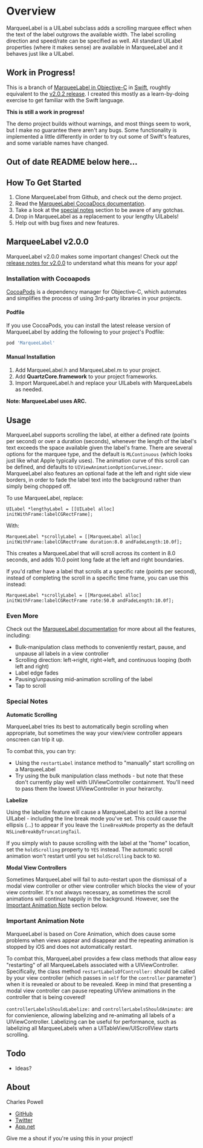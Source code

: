 Overview
============

MarqueeLabel is a UILabel subclass adds a scrolling marquee effect when the text of the label outgrows the available width. The label scrolling direction and speed/rate can be specified as well. All standard UILabel properties (where it makes sense) are available in MarqueeLabel and it behaves just like a UILabel.

## Work in Progress!

This is a branch of [MarqueeLabel in Objective-C](https://github.com/cbpowell/MarqueeLabel) in [Swift](https://developer.apple.com/library/prerelease/mac/documentation/Swift/Conceptual/Swift_Programming_Language/index.html), roughtly equivalent to the [v2.0.2 release](https://github.com/cbpowell/MarqueeLabel/releases/tag/2.0.2). I created this mostly as a learn-by-doing exercise to get familiar with the Swift language.

__This is still a work in progress!__

The demo project builds without warnings, and most things seem to work, but I make no guarantee there aren't any bugs. Some functionality is implemented a little differently in order to try out some of Swift's features, and some variable names have changed.





## Out of date README below here...

## How To Get Started

1. Clone MarqueeLabel from Github, and check out the demo project.
2. Read the [MarqueeLabel CocoaDocs documentation](http://cocoadocs.org/docsets/MarqueeLabel/).
3. Take a look at the [special notes](https://github.com/cbpowell/MarqueeLabel/blob/master/README.mdown#special-notes) section to be aware of any gotchas.
4. Drop in MarqueeLabel as a replacement to your lengthy UILabels!
5. Help out with bug fixes and new features.

## MarqueeLabel v2.0.0

MarqueeLabel v2.0.0 makes some important changes! Check out the [release notes for v2.0.0](https://github.com/cbpowell/MarqueeLabel/releases/tag/2.0.0) to understand what this means for your app!

### Installation with Cocoapods

[CocoaPods](http://cocoapods.org) is a dependency manager for Objective-C, which automates and simplifies the process of using 3rd-party libraries in your projects.

#### Podfile

If you use CocoaPods, you can install the latest release version of MarqueeLabel by adding the following to your project's Podfile:
```ruby
pod 'MarqueeLabel'
```

#### Manual Installation

1. Add MarqueeLabel.h and MarqueeLabel.m to your project.
2. Add **QuartzCore.framework** to your project frameworks.
3. Import MarqueeLabel.h and replace your UILabels with MarqueeLabels as needed.

**Note: MarqueeLabel uses ARC.**

## Usage

MarqueeLabel supports scrolling the label, at either a defined rate (points per second) or over a duration (seconds), whenever the length of the label's text exceeds the space available given the label's frame. There are several options for the marquee type, and the default is `MLContinuous` (which looks just like what Apple typically uses). The animation curve of this scroll can be defined, and defaults to `UIViewAnimationOptionCurveLinear`. MarqueeLabel also features an optional fade at the left and right side view borders, in order to fade the label text into the background rather than simply being chopped off.

To use MarqueeLabel, replace:

	UILabel *lengthyLabel = [[UILabel alloc] initWithFrame:labelCGRectFrame];
		
With:

	MarqueeLabel *scrollyLabel = [[MarqueeLabel alloc] initWithFrame:labelCGRectFrame duration:8.0 andFadeLength:10.0f];

This creates a MarqueeLabel that will scroll across its content in 8.0 seconds, and adds 10.0 point long fade at the left and right boundaries.

If you'd rather have a label that scrolls at a specific rate (points per second), instead of completing the scroll in a specific time frame, you can use this instead:

	MarqueeLabel *scrollyLabel = [[MarqueeLabel alloc] initWithFrame:labelCGRectFrame rate:50.0 andFadeLength:10.0f];

### Even More

Check out the [MarqueeLabel documentation](http://cocoadocs.org/docsets/MarqueeLabel/) for more about all the features, including:
- Bulk-manipulation class methods to conveniently restart, pause, and unpause all labels in a view controller
- Scrolling direction: left->right, right->left, and continuous looping (both left and right)
- Label edge fades
- Pausing/unpausing mid-animation scrolling of the label
- Tap to scroll

### Special Notes<a id="specialnotes"></a>

**Automatic Scrolling**

MarqueeLabel tries its best to automatically begin scrolling when appropriate, but sometimes the way your view/view controller appears onscreen can trip it up.

To combat this, you can try:
- Using the `restartLabel` instance method to "manually" start scrolling on a MarqueeLabel
- Try using the bulk manipulation class methods - but note that these don't currently play well with UIViewController containment. You'll need to pass them the lowest UIViewController in your heirarchy.

**Labelize**

Using the labelize feature will cause a MarqueeLabel to act like a normal UILabel - including the line break mode you've set. This could cause the ellipsis (...) to appear if you leave the `lineBreakMode` property as the default `NSLineBreakByTruncatingTail`.

If you simply wish to pause scrolling with the label at the "home" location, set the `holdScrolling` property to `YES` instead. The automatic scroll animation won't restart until you set `holdScrolling` back to `NO`.

**Modal View Controllers**

Sometimes MarqueeLabel will fail to auto-restart upon the dismissal of a modal view controller or other view controller which blocks the view of your view controller. It's not always necessary, as sometimes the scroll animations will continue happily in the background. However, see the [Important Animation Note](#important-animation-note) section below.

### Important Animation Note<a id="importantanimationnote"></a>
MarqueeLabel is based on Core Animation, which does cause some problems when views appear and disappear and the repeating animation is stopped by iOS and does not automatically restart.

To combat this, MarqueeLabel provides a few class methods that allow easy "restarting" of all MarqueeLabels associated with a UIViewController. Specifically, the class method `restartLabelsOfController:` should be called by your view controller (which passes in `self` for the `controller` parameter`) when it is revealed or about to be revealed. Keep in mind that presenting a modal view controller can pause repeating UIView animations in the controller that is being covered! 

`controllerLabelsShouldLabelize:` and `controllerLabelsShouldAnimate:` are for convienience, allowing labelizing and re-animating all labels of a UIViewController. Labelizing can be useful for performance, such as labelizing all MarqueeLabels when a UITableView/UIScrollView starts scrolling.

## Todo
- Ideas?

## About

Charles Powell
- [GitHub](http://github.com/cbpowell)
- [Twitter](http://twitter.com/seventhcolumn)
- [App.net](http://app.net/seventhcolumn)

Give me a shout if you're using this in your project!
